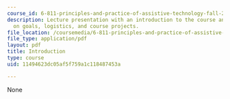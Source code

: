 ```yaml
---
course_id: 6-811-principles-and-practice-of-assistive-technology-fall-2014
description: Lecture presentation with an introduction to the course and information
  on goals, logistics, and course projects.
file_location: /coursemedia/6-811-principles-and-practice-of-assistive-technology-fall-2014/11494623dc05af5f759a1c118487453a_MIT6_811F14_Introduction.pdf
file_type: application/pdf
layout: pdf
title: Introduction
type: course
uid: 11494623dc05af5f759a1c118487453a

---
```

None